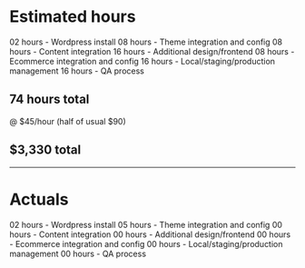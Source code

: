 # Estimated hours

02 hours - Wordpress install
08 hours - Theme integration and config
08 hours - Content integration
16 hours - Additional design/frontend
08 hours - Ecommerce integration and config
16 hours - Local/staging/production management
16 hours - QA process
## 74 hours total

@ $45/hour (half of usual $90)
## $3,330 total

- - -

# Actuals

02 hours - Wordpress install
05 hours - Theme integration and config
00 hours - Content integration
00 hours - Additional design/frontend
00 hours - Ecommerce integration and config
00 hours - Local/staging/production management
00 hours - QA process